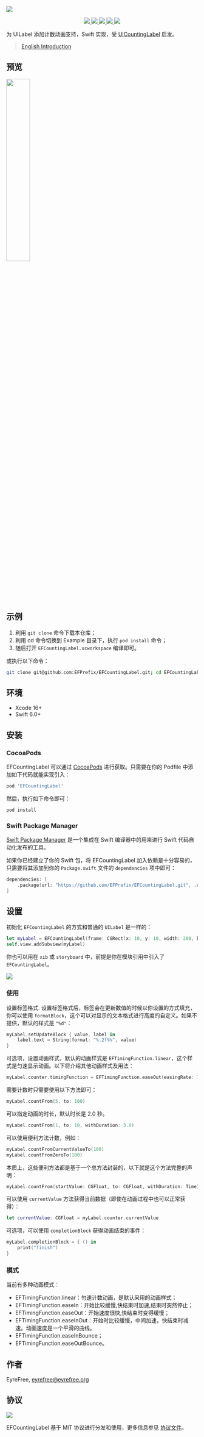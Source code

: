 ![](https://raw.githubusercontent.com/EFPrefix/EFCountingLabel/master/Assets/EFCountingLabel.png)

<p align="center">
    <a href="https://swiftpackageindex.com/EFPrefix/EFCountingLabel">
        <img src="https://img.shields.io/badge/SPM-ready-orange.svg">
    </a>
    <a href="https://cocoapods.org/pods/EFCountingLabel">
    	<img src="https://img.shields.io/cocoapods/v/EFCountingLabel.svg?style=flat">
    </a>
    <a href="https://cocoapods.org/pods/EFCountingLabel">
    	<img src="https://img.shields.io/cocoapods/p/EFCountingLabel.svg?style=flat">
    </a>
    <a href="https://github.com/apple/swift">
    	<img src="https://img.shields.io/badge/language-swift-orange.svg">
    </a>
    <a href="https://raw.githubusercontent.com/EFPrefix/EFCountingLabel/master/LICENSE">
    	<img src="https://img.shields.io/cocoapods/l/EFCountingLabel.svg?style=flat">
    </a>
</p>

为 UILabel 添加计数动画支持，Swift 实现，受 [UICountingLabel](https://github.com/dataxpress/UICountingLabel) 启发。

> [English Introduction](https://github.com/EFPrefix/EFCountingLabel/blob/master/README.md)

## 预览

<img src="https://raw.githubusercontent.com/EFPrefix/EFCountingLabel/master/Assets/example.gif" width = "35%"/>

## 示例

1. 利用 `git clone` 命令下载本仓库；
2. 利用 cd 命令切换到 Example 目录下，执行 `pod install` 命令；
3. 随后打开 `EFCountingLabel.xcworkspace` 编译即可。

或执行以下命令：

```bash
git clone git@github.com:EFPrefix/EFCountingLabel.git; cd EFCountingLabel/Example; pod install; open EFCountingLabel.xcworkspace
```

## 环境

- Xcode 16+
- Swift 6.0+

## 安装

### CocoaPods

EFCountingLabel 可以通过 [CocoaPods](https://cocoapods.org) 进行获取。只需要在你的 Podfile 中添加如下代码就能实现引入：

```ruby
pod 'EFCountingLabel'
```

然后，执行如下命令即可：

```bash
pod install
```

### Swift Package Manager

[Swift Package Manager](https://swift.org/package-manager/) 是一个集成在 Swift 编译器中的用来进行 Swift 代码自动化发布的工具。

如果你已经建立了你的 Swift 包，将 EFCountingLabel 加入依赖是十分容易的，只需要将其添加到你的 `Package.swift` 文件的 `dependencies` 项中即可：

```swift
dependencies: [
    .package(url: "https://github.com/EFPrefix/EFCountingLabel.git", .upToNextMinor(from: "6.0.0.0"))
]
```

## 设置

初始化 `EFCountingLabel` 的方式和普通的 `UILabel` 是一样的：

```swift
let myLabel = EFCountingLabel(frame: CGRect(x: 10, y: 10, width: 200, height: 40))
self.view.addSubview(myLabel)
```

你也可以用在 `xib` 或 `storyboard` 中，前提是你在模块引用中引入了 `EFCountingLabel`。

<img src="https://raw.githubusercontent.com/EFPrefix/EFCountingLabel/master/Assets/storyboard.png"/>

### 使用

设置标签格式. 设置标签格式后，标签会在更新数值的时候以你设置的方式填充，你可以使用 `formatBlock`，这个可以对显示的文本格式进行高度的自定义。如果不提供，默认的样式是 `"%d"`：

```swift
myLabel.setUpdateBlock { value, label in
    label.text = String(format: "%.2f%%", value)
}
```

可选项，设置动画样式，默认的动画样式是 `EFTimingFunction.linear`，这个样式是匀速显示动画。以下将介绍其他动画样式及用法：

```swift
myLabel.counter.timingFunction = EFTimingFunction.easeOut(easingRate: 3)
```

需要计数时只需要使用以下方法即可：

```swift
myLabel.countFrom(5, to: 100)
```

可以指定动画的时长，默认时长是 2.0 秒。

```swift
myLabel.countFrom(1, to: 10, withDuration: 3.0)
```

可以使用便利方法计数，例如：

```swift
myLabel.countFromCurrentValueTo(100)
myLabel.countFromZeroTo(100)
```

本质上，这些便利方法都是基于一个总方法封装的，以下就是这个方法完整的声明：

```swift
myLabel.countFrom(startValue: CGFloat, to: CGFloat, withDuration: TimeInterval)
```

可以使用 `currentValue` 方法获得当前数据（即使在动画过程中也可以正常获得）：

```swift
let currentValue: CGFloat = myLabel.counter.currentValue
```

可选项，可以使用 `completionBlock` 获得动画结束的事件：

```swift
myLabel.completionBlock = { () in
    print("finish")
}
```

### 模式

当前有多种动画模式：

- EFTimingFunction.linear：匀速计数动画，是默认采用的动画样式；
- EFTimingFunction.easeIn：开始比较缓慢,快结束时加速,结束时突然停止；
- EFTimingFunction.easeOut：开始速度很快,快结束时变得缓慢；
- EFTimingFunction.easeInOut：开始时比较缓慢，中间加速，快结束时减速。动画速度是一个平滑的曲线。
- EFTimingFunction.easeInBounce；
- EFTimingFunction.easeOutBounce。

## 作者

EyreFree, eyrefree@eyrefree.org

## 协议

![](https://upload.wikimedia.org/wikipedia/commons/thumb/f/f8/License_icon-mit-88x31-2.svg/128px-License_icon-mit-88x31-2.svg.png)

EFCountingLabel 基于 MIT 协议进行分发和使用，更多信息参见 [协议文件](LICENSE)。

